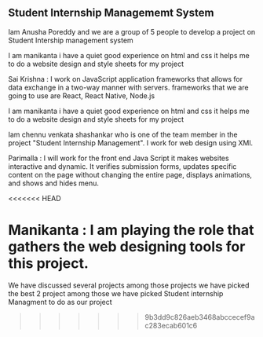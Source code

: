 ## Student Internship Managememt System

Iam Anusha Poreddy and we are a group of 5 people to develop a project on Student Intership management system



I am manikanta i have a quiet good experience on html and css it helps me to do a website design and style sheets for my project 


Sai Krishna : I work on JavaScript application frameworks that allows for data exchange in a two-way manner with servers. frameworks that we are going to use are React, React Native, Node.js


I am manikanta i have a quiet good experience on html and css it helps me to do a website design and style sheets for my project 

Iam chennu venkata shashankar who is one of the team member in the project "Student Internship Management". I work for web design using XMl.

Parimalla : I will work for the front end Java Script it makes websites interactive and dynamic. It verifies submission forms, updates specific content on the page without changing the entire page, displays animations, and shows and hides menu.

<<<<<<< HEAD

Manikanta : I am playing the role that gathers the web designing tools for this project.
=======
We have discussed several projects among those projects we have picked the best 2 project among those we have picked Student internship Managment to do as our project
>>>>>>> 9b3dd9c826aeb3468abccecef9ac283ecab601c6
